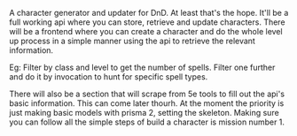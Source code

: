 A character generator and updater for DnD. At least that's the hope. It'll be a full working api where you can store, retrieve and update characters. There will be a frontend where you can create a character and do the whole level up process in a simple manner using the api to retrieve the relevant information.

Eg: Filter by class and level to get the number of spells. Filter one further and do it by invocation to hunt for specific spell types.

There will also be a section that will scrape from 5e tools to fill out the api's basic information. This can come later thourh. At the moment the priority is just making basic models with prisma 2, setting the skeleton. Making sure you can follow all the simple steps of build a character is mission number 1.